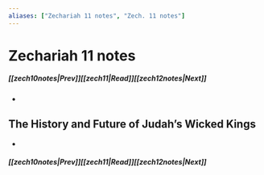 ```yaml
---
aliases: ["Zechariah 11 notes", "Zech. 11 notes"]
---
```

# Zechariah 11 notes
##### <span class=arrow-left></span>[[zech10notes|Prev]]<span class=navigation-separator></span>[[zech11|Read]]<span class=navigation-separator></span>[[zech12notes|Next]]<span class=arrow-right></span>
- 
## The History and Future of Judah’s Wicked Kings
- 
##### <span class=arrow-left></span>[[zech10notes|Prev]]<span class=navigation-separator></span>[[zech11|Read]]<span class=navigation-separator></span>[[zech12notes|Next]]<span class=arrow-right></span>